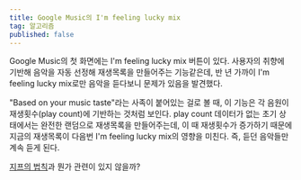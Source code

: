 ```yaml
---
title: Google Music의 I'm feeling lucky mix
tag: 알고리즘
published: false
---
```

Google Music의 첫 화면에는 I'm feeling lucky mix 버튼이 있다.
사용자의 취향에 기반해 음악을 자동 선정해 재생목록을 만들어주는 기능같은데, 반 년 가까이 I'm feeling lucky mix로만 음악을 듣다보니 문제가 있음을 발견했다.

"Based on your music taste"라는 사족이 붙어있는 걸로 볼 때, 이 기능은 각 음원이 재생횟수(play count)에 기반하는 것처럼 보인다. play count 데이터가 없는 초기 상태에서는 완전한 랜덤으로 재생목록을 만들어주는데, 이 때 재생횟수가 증가하기 때문에 지금의 재생목록이 다음번 I'm feeling lucky mix의 영향을 미친다. 즉, 듣던 음악들만 계속 듣게 된다.

[지프의 법칙](https://ko.wikipedia.org/wiki/%EC%A7%80%ED%94%84%EC%9D%98_%EB%B2%95%EC%B9%99)과 뭔가 관련이 있지 않을까?
